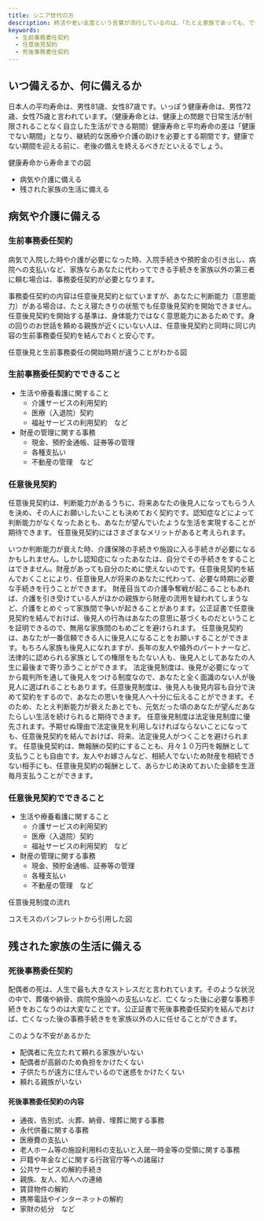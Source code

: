 ```yaml
---
title: シニア世代の方
description: 終活や老い支度という言葉が流行しているのは、「たとえ家族であっても、できるだけ迷惑をかけずに自分らしく人生を終えたい」とお考えのシニア世代の方がとても多くいらっしゃるからでしょう。「いつ・何に備えればいいのか」を知ることは、安心して日々の生活を楽しむことにつながると思います。ご自身がシニア世代という方だけでなく、ご両親がシニア世代という若い方にも、「いつ・何に備えればいいのか」を広く知っていただきたいと思います。
keywords:
  - 生前事務委任契約
  - 任意後見契約
  - 死後事務委任契約
---
```


いつ備えるか、何に備えるか
--

日本人の平均寿命は、男性81歳、女性87歳です。いっぽう健康寿命は、男性72歳、女性75歳と言われています。（健康寿命とは、健康上の問題で日常生活が制限されることなく自立した生活ができる期間）健康寿命と平均寿命の差は「健康でない期間」となり、継続的な医療や介護の助けを必要とする期間です。健康でない期間を迎える前に、老後の備えを終えるべきだといえるでしょう。

健康寿命から寿命までの図

- 病気や介護に備える
- 残された家族の生活に備える

病気や介護に備える
--

### 生前事務委任契約

病気で入院した時や介護が必要になった時、入院手続きや預貯金の引き出し、病院への支払いなど、家族ならあなたに代わってできる手続きを家族以外の第三者に頼む場合は、事務委任契約が必要となります。

事務委任契約の内容は任意後見契約と似ていますが、あなたに判断能力（意思能力）がある場合は、たとえ寝たきりの状態でも任意後見契約を開始できません。任意後見契約を開始する基準は、身体能力ではなく意思能力にあるためです。身の回りのお世話を頼める親族が近くにいない人は、任意後見契約と同時に同じ内容の生前事務委任契約を結んでおくと安心です。

任意後見と生前事務委任の開始時期が違うことがわかる図

### 生前事務委任契約でできること

- 生活や療養看護に関すること
  - 介護サービスの利用契約
  - 医療（入退院）契約
  - 福祉サービスの利用契約　など
- 財産の管理に関する事務
  - 現金、預貯金通帳、証券等の管理
  - 各種支払い
  - 不動産の管理　など

### 任意後見契約

任意後見契約は、判断能力があるうちに、将来あなたの後見人になってもらう人を決め、その人にお願いしたいことも決めておく契約です。認知症などによって判断能力がなくなったあとも、あなたが望んでいたような生活を実現することが期待できます。
任意後見契約にはさまざまなメリットがあると考えられます。

<the-case name="ケース１：確実に支援を受けられる">
いつか判断能力が衰えた時、介護保険の手続きや施設に入る手続きが必要になるかもしれません。しかし認知症になったあなたは、自分でその手続きをすることはできません。財産があっても自分のために使えないのです。任意後見契約を結んでおくことにより、任意後見人が将来のあなたに代わって、必要な時期に必要な手続きを行うことができます。
</the-case>

<the-case name="ケース２：家族間のもめごとを避けられる">
財産目当ての介護争奪戦が起こることもあれば、介護を引き受けている人がほかの親族から財産の流用を疑われてしまうなど、介護をとめぐって家族間で争いが起きることがあります。公正証書で任意後見契約を結んでおけば、後見人の行為はあなたの意思に基づくものだということを証明できるので、無用な家族間のもめごとを避けられます。
</the-case>

<the-case name="ケース３：法律の枠を超えた関係を続けられる">
任意後見契約は、あなたが一番信頼できる人に後見人になることをお願いすることができます。もちろん家族も後見人になれますが、長年の友人や婚外のパートナーなど、法律的に認められる家族としての権限をもたない人も、後見人としてあなたの人生に最後まで寄り添うことができます。
</the-case>

<the-case name="ケース４：自分らしい生活を続けられる">
法定後見制度は、後見が必要になってから裁判所を通して後見人をつける制度なので、あなたと全く面識のない人が後見人に選ばれることもあります。任意後見制度は、後見人も後見内容も自分で決めて契約をするので、あなたの思いを後見人へ十分に伝えることができます。そのため、たとえ判断能力が衰えたあとでも、元気だった頃のあなたが望んだあなたらしい生活を続けられると期待できます。
</the-case>

<the-case name="ケース５：望まない後見開始を避けられる">
任意後見制度は法定後見制度に優先されます。予期せぬ理由で法定後見を利用しなければならないことになっても、任意後見契約を結んでおけば、将来、法定後見人がつくことを避けられます。
</the-case>

<the-case name="ケース６：相続人でない後見人にも財産を渡せる">
任意後見契約は、無報酬の契約にすることも、月々１０万円を報酬として支払うことも自由です。友人やお嫁さんなど、相続人でないため財産を相続できない相手にも、任意後見契約の報酬として、あらかじめ決めておいた金額を生涯毎月支払うことができます。
</the-case>

### 任意後見契約でできること

- 生活や療養看護に関すること
  - 介護サービスの利用契約
  - 医療（入退院）契約
  - 福祉サービスの利用契約　など
- 財産の管理に関する事務
  - 現金、預貯金通帳、証券等の管理
  - 各種支払い
  - 不動産の管理　など

任意後見制度の流れ

コスモスのパンフレットから引用した図

残された家族の生活に備える
--

### 死後事務委任契約

配偶者の死は、人生で最も大きなストレスだと言われています。そのような状況の中で、葬儀や納骨、病院や施設への支払いなど、亡くなった後に必要な事務手続きをおこなうのは大変なことです。公正証書で死後事務委任契約を結んでおけば、亡くなった後の事務手続きをを家族以外の人に任せることができます。

このような不安があるかた

- 配偶者に先立たれて頼れる家族がいない
- 配偶者が高齢のため負担をかけたくない
- 子供たちが遠方に住んでいるので迷惑をかけたくない
- 頼れる親族がいない

#### 死後事務委任契約の内容

- 通夜、告別式、火葬、納骨、埋葬に関する事務
- 永代供養に関する事務
- 医療費の支払い
- 老人ホーム等の施設利用料の支払いと入居一時金等の受領に関する事務
- 戸籍や年金などに関する行政官庁等への諸届け
- 公共サービスの解約手続き
- 親族、友人、知人への連絡
- 賃貸物件の解約
- 携帯電話やインターネットの解約
- 家財の処分　など
